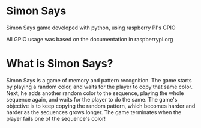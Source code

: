 # Simon Says

Simon Says game developed with python, using raspberry PI's GPIO

All GPIO usage was based on the documentation in raspberrypi.org


# What is Simon Says?

Simon Says is a game of memory and pattern recognition. The game starts by playing a random color, and waits for the player to copy that same color. Next, he adds another random color to the sequence, playing the whole sequence again, and waits for the player to do the same. The game's objective is to keep copying the random pattern, which becomes harder and harder as the sequences grows longer. The game terminates when the player fails one of the sequence's color!
